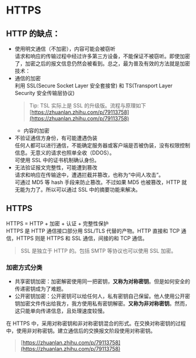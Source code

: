 # HTTPS
## HTTP 的缺点：
+ 使用明文通信（不加密），内容可能会被窃听  
  请求和响应的传输过程中经过许多第三方设备，不能保证不被窃听。即使加密了，加密之后的报文信息仍然会被看到。总之，最为普及有效的方法就是加密技术：
+ 通信的加密  
  利用 SSL(Secure Socket Layer 安全套接曾) 和 TS(Transport Layer Security 安全传输层协议)
  > Tip: TSL 实际上是 SSL 的升级版。流程与原理如下
  [https://zhuanlan.zhihu.com/p/79113758](https://zhuanlan.zhihu.com/p/79113758)
  + 内容的加密
+ 不验证通信方身份，有可能遭遇伪装   
  任何人都可以进行通信，不能确定服务器或客户端是否被伪装，没有权限控制信息。无意义的请求也照单全收（DDOS）。  
  可使用 SSL 中的证书机制确认身份。
+ 无法验证报文完整性，可能遭到篡改  
  请求和响应在传输途中，遭遇拦截并篡改，也称为“中间人攻击”。  
  可通过 MD5 等 hash 手段来防止篡改。不过如果 MD5 也被篡改，HTTP 就无能为力了。所以可以通过 SSL 中的摘要功能来解决。

## HTTPS
HTTPS = HTTP + 加密 + 认证 + 完整性保护  
HTTPS 是 HTTP 通信接口部分用 SSL/TLS 代替的产物。HTTP 直接和 TCP 通信，HTTPS 则是 HTTPS 和 SSL 通信，间接的和 TCP 通信。
> SSL 是独立于 HTTP 的。包括 SMTP 等协议也可以使用 SSL 加密。

### 加密方式分类
+ 共享密钥加密：加密解密使用同一把密钥，**又称为对称密钥**。但是如何安全的传递密钥成为了难题。
+ 公开密钥加密：公开密钥可以给任何人，私有密钥自己保留。他人使用公开密钥加密文件传出给我方，我方使用私有密钥解密。**又称为非对称密钥**。然而，这只能单向传递信息，且处理速度较慢。

在 HTTPS 中，采用对称密钥和非对称密钥混合的形式。在交换对称密钥的过程中，使用非对称密钥。建立通信后的交换报文阶段使用对称密钥。

> [https://zhuanlan.zhihu.com/p/79113758](https://zhuanlan.zhihu.com/p/79113758)